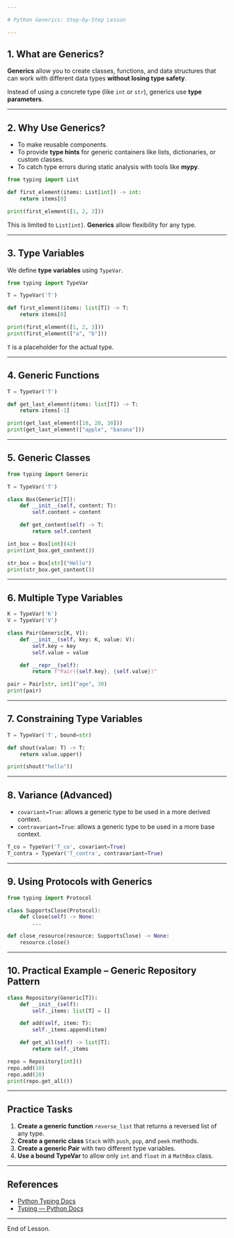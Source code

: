 ```yaml
---

# Python Generics: Step-by-Step Lesson

---
```


## 1. What are Generics?

**Generics** allow you to create classes, functions, and data structures that can work with different data types **without losing type safety**.

Instead of using a concrete type (like `int` or `str`), generics use **type parameters**.

---

## 2. Why Use Generics?

* To make reusable components.
* To provide **type hints** for generic containers like lists, dictionaries, or custom classes.
* To catch type errors during static analysis with tools like **mypy**.

```python
from typing import List

def first_element(items: List[int]) -> int:
    return items[0]

print(first_element([1, 2, 3]))
```

This is limited to `List[int]`. **Generics** allow flexibility for any type.

---

## 3. Type Variables

We define **type variables** using `TypeVar`.

```python
from typing import TypeVar

T = TypeVar('T')

def first_element(items: list[T]) -> T:
    return items[0]

print(first_element([1, 2, 3]))
print(first_element(["a", "b"]))
```

`T` is a placeholder for the actual type.

---

## 4. Generic Functions

```python
T = TypeVar('T')

def get_last_element(items: list[T]) -> T:
    return items[-1]

print(get_last_element([10, 20, 30]))
print(get_last_element(["apple", "banana"]))
```

---

## 5. Generic Classes

```python
from typing import Generic

T = TypeVar('T')

class Box(Generic[T]):
    def __init__(self, content: T):
        self.content = content

    def get_content(self) -> T:
        return self.content

int_box = Box[int](42)
print(int_box.get_content())

str_box = Box[str]("Hello")
print(str_box.get_content())
```

---

## 6. Multiple Type Variables

```python
K = TypeVar('K')
V = TypeVar('V')

class Pair(Generic[K, V]):
    def __init__(self, key: K, value: V):
        self.key = key
        self.value = value

    def __repr__(self):
        return f"Pair({self.key}, {self.value})"

pair = Pair[str, int]("age", 30)
print(pair)
```

---

## 7. Constraining Type Variables

```python
T = TypeVar('T', bound=str)

def shout(value: T) -> T:
    return value.upper()

print(shout("hello"))
```

---

## 8. Variance (Advanced)

* `covariant=True`: allows a generic type to be used in a more derived context.
* `contravariant=True`: allows a generic type to be used in a more base context.

```python
T_co = TypeVar('T_co', covariant=True)
T_contra = TypeVar('T_contra', contravariant=True)
```

---

## 9. Using Protocols with Generics

```python
from typing import Protocol

class SupportsClose(Protocol):
    def close(self) -> None:
        ...

def close_resource(resource: SupportsClose) -> None:
    resource.close()
```

---

## 10. Practical Example – Generic Repository Pattern

```python
class Repository(Generic[T]):
    def __init__(self):
        self._items: list[T] = []

    def add(self, item: T):
        self._items.append(item)

    def get_all(self) -> list[T]:
        return self._items

repo = Repository[int]()
repo.add(10)
repo.add(20)
print(repo.get_all())
```

---

## Practice Tasks

1. **Create a generic function** `reverse_list` that returns a reversed list of any type.
2. **Create a generic class** `Stack` with `push`, `pop`, and `peek` methods.
3. **Create a generic Pair** with two different type variables.
4. **Use a bound TypeVar** to allow only `int` and `float` in a `MathBox` class.

---

## References
* [Python Typing Docs](https://docs.python.org/3/library/typing.html)
* [Typing — Python Docs](https://typing.readthedocs.io/en/latest/)

---

End of Lesson.
